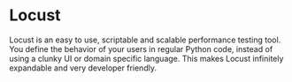 # Locust

Locust is an easy to use, scriptable and scalable performance testing tool. You define the behavior of your users in regular Python code, instead of using a clunky UI or domain specific language. This makes Locust infinitely expandable and very developer friendly.
